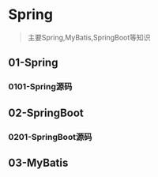# Spring
 > 主要Spring,MyBatis,SpringBoot等知识

## 01-Spring
### 0101-Spring源码

## 02-SpringBoot
### 0201-SpringBoot源码

## 03-MyBatis

